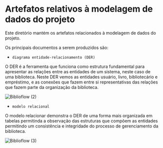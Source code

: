 # Artefatos relativos à modelagem de dados do projeto

Este diretório mantém os artefatos relacionados à modelagem de dados do projeto. 

Os principais documentos a serem produzidos são:


* `diagrama entidade-relacionamento (DER)`

O DER é a ferramenta que funciona como estrutura fundamental para apresentar as relações entre as entidades de um sistema, neste caso de uma biblioteca. Neste DER vemos as entidades usuário, livro, bibliotecário e empréstimo, e as conexões que fazem entre si representativas das relações que fazem parte da organização da biblioteca.
	
![Biblioflow (2)](https://github.com/user-attachments/assets/cb5f02b1-17b3-4fdb-93b0-879493702183)


* `modelo relacional`

O modelo relacionar demonstra o DER de uma forma mais organizada em tabelas permitinda a observação das estruturas que compõem as entidades permitindo um consistência e integridade do processo de gerenciamento da biblioteca.

![Biblioflow (3)](https://github.com/user-attachments/assets/32754e87-03de-4b0d-bd4c-a96d3949956f)

